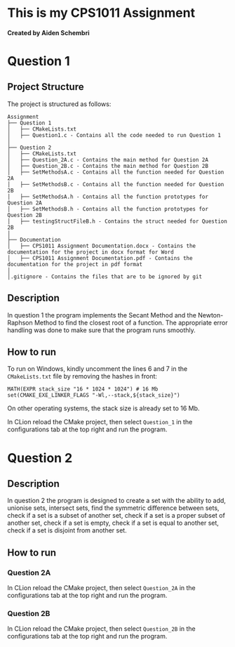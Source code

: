 # This is my CPS1011 Assignment
#### Created by Aiden Schembri

# Question 1  

## Project Structure

The project is structured as follows:

```
Assignment
├── Question 1
│   ├── CMakeLists.txt
│   ├── Question1.c - Contains all the code needed to run Question 1
│
├── Question 2
│   ├── CMakeLists.txt
│   ├── Question_2A.c - Contains the main method for Question 2A
│   ├── Question_2B.c - Contains the main method for Question 2B
│   ├── SetMethodsA.c - Contains all the function needed for Question 2A
│   ├── SetMethodsB.c - Contains all the function needed for Question 2B
│   ├── SetMethodsA.h - Contains all the function prototypes for Question 2A
│   ├── SetMethodsB.h - Contains all the function prototypes for Question 2B
│   ├── testingStructFileB.h - Contains the struct needed for Question 2B
│
├── Documentation
│   ├── CPS1011 Assignment Documentation.docx - Contains the documentation for the project in docx format for Word
│   ├── CPS1011 Assignment Documentation.pdf - Contains the documentation for the project in pdf format
│
│.gitignore - Contains the files that are to be ignored by git
```

## Description

In question 1 the program implements the Secant Method and the Newton-Raphson Method to find the closest root of a function. 
The appropriate error handling was done to make sure that the program runs smoothly.

## How to run

To run on Windows, kindly uncomment the lines 6 and 7 in the `CMakeLists.txt` file by removing the hashes in front:

```
MATH(EXPR stack_size "16 * 1024 * 1024") # 16 Mb
set(CMAKE_EXE_LINKER_FLAGS "-Wl,--stack,${stack_size}")
```

On other operating systems, the stack size is already set to 16 Mb.

In CLion reload the CMake project, then select `Question_1` in the configurations tab at the top right and run the program.

# Question 2    

## Description

In question 2 the program is designed to create a set with the ability to add, unionise sets,
intersect sets, find the symmetric difference between sets, check if a set is a subset of another set, check if a set is a proper subset of another set,
check if a set is empty, check if a set is equal to another set, check if a set is disjoint
from another set.

## How to run

### Question 2A
In CLion reload the CMake project, then select `Question_2A` in the configurations tab at the top right and run the program.

### Question 2B
In CLion reload the CMake project, then select `Question_2B` in the configurations tab at the top right and run the program.
